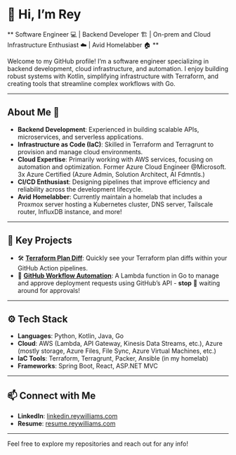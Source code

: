 # 👋 Hi, I’m Rey  

** Software Engineer 💻 | Backend Developer 🏗️ | On-prem and Cloud Infrastructure Enthusiast ☁️ | Avid Homelabber 🏠 **  

Welcome to my GitHub profile! I’m a software engineer specializing in backend development, cloud infrastructure, and automation. I enjoy building robust systems with Kotlin, simplifying infrastructure with Terraform, and creating tools that streamline complex workflows with Go.

---

## About Me 🧔  
- **Backend Development**: Experienced in building scalable APIs, microservices, and serverless applications.  
- **Infrastructure as Code (IaC)**: Skilled in Terraform and Terragrunt to provision and manage cloud environments.  
- **Cloud Expertise**: Primarily working with AWS services, focusing on automation and optimization. Former Azure Cloud Engineer @Microsoft. 3x Azure Certified (Azure Admin, Solution Architect, AI Fdmntls.)
- **CI/CD Enthusiast**: Designing pipelines that improve efficiency and reliability across the development lifecycle.
- **Avid Homelabber**: Currently maintain a homelab that includes a Proxmox server hosting a Kubernetes cluster, DNS server, Tailscale router, InfluxDB instance, and more!

---

## 🌟 Key Projects  
- 🛠 **[Terraform Plan Diff](https://github.com/ReyWilliams/tf-plan-diff)**: Quickly see your Terraform plan diffs within your GitHub Action pipelines. 
- 🚀 **[GitHub Workflow Automation](https://github.com/reywilliams/deployment-webhook-go-lambda)**: A Lambda function in Go to manage and approve deployment requests using GitHub’s API - **stop** 🛑 waiting around for approvals!
---

## ⚙️ Tech Stack  
- **Languages**: Python, Kotlin, Java, Go  
- **Cloud**: AWS (Lambda, API Gateway, Kinesis Data Streams, etc.), Azure (mostly storage, Azure Files, File Sync, Azure Virtual Machines, etc.)
- **IaC Tools**: Terraform, Terragrunt, Packer, Ansible (in my homelab)
- **Frameworks**: Spring Boot, React, ASP.NET MVC 

---

## 📫 Connect with Me  
- **LinkedIn**: [linkedin.reywilliams.com](https://linkedin.reywilliams.com)  
- **Resume**: [resume.reywilliams.com](https://resume.reywilliams.com)  

---

Feel free to explore my repositories and reach out for any info!

